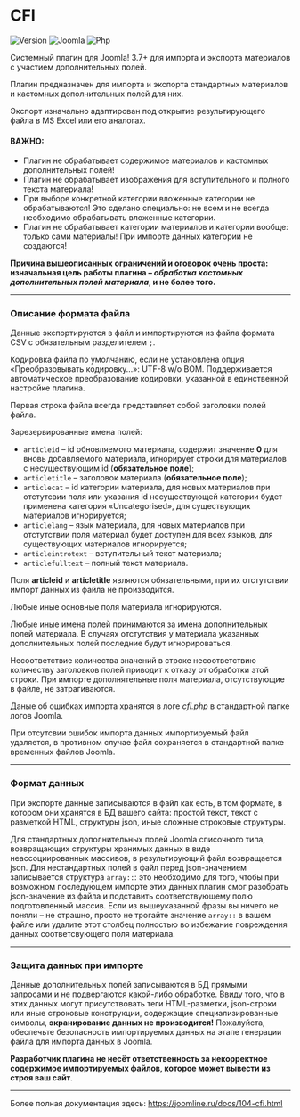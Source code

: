 # CFI

![Version](https://img.shields.io/badge/VERSION-1.0.5-0366d6.svg?style=for-the-badge)
![Joomla](https://img.shields.io/badge/joomla-3.7+-1A3867.svg?style=for-the-badge)
![Php](https://img.shields.io/badge/php-5.6+-8892BF.svg?style=for-the-badge)

Системный плагин для Joomla! 3.7+ для импорта и экспорта материалов с участием дополнительных полей.

Плагин предназначен для импорта и экспорта стандартных материалов и кастомных дополнительных полей для них.

Экспорт изначально адаптирован под открытие результирующего файла в MS Excel или его аналогах.

#### ВАЖНО:

- Плагин не обрабатывает содержимое материалов и кастомных дополнительных полей!
- Плагин не обрабатывает изображения для вступительного и полного текста материала!
- При выборе конкретной категории вложенные категории не обрабатываются! Это сделано специально: не всем и не всегда необходимо обрабатывать вложенные категории.
- Плагин не обрабатывает категории материалов и категории вообще: только сами материалы! При импорте данных категории не создаются!

**Причина вышеописанных ограничений и оговорок очень проста: изначальная цель работы плагина – *обработка кастомных дополнительных полей материала*, и не более того.**

---

### Описание формата файла

Данные экспортируются в файл и импортируются из файла формата CSV с обязательным разделителем `;`.

Кодировка файла по умолчанию, если не установлена опция «Преобразовывать кодировку…»: UTF-8 w/o BOM. Поддерживается автоматическое преобразование кодировки, указанной в единственной настройке плагина.

Первая строка файла всегда представляет собой заголовки полей файла.

Зарезервированные имена полей:

- `articleid` – id обновляемого материала, содержит значение **0** для вновь добавляемого материала, игнорирует строки для материалов с несуществующим id (**обязательное поле**);
- `articletitle` – заголовок материала (**обязательное поле**);
- `articlecat` – id категории материала, для новых материалов при отстутсвии поля или указания id несуществующей категории будет применена категория «Uncategorised», для существующих материалов игнорируется;
- `articlelang` – язык материала, для новых материалов при отстутствии поля материал будет доступен для всех языков, для существующих материалов игнорируется;
- `articleintrotext` – вступительный текст материала;
- `articlefulltext` – полный текст материала.

Поля **articleid** и **articletitle** являются обязательными, при их отстутствии импорт данных из файла не производится.

Любые иные основные поля материала игнорируются.

Любые иные имена полей принимаются за имена дополнительных полей материала. В случаях отстутствия у материала указанных дополнительных полей последние будут игнорироваться.

Несоответствие количества значений в строке несоответствию количеству заголовков полей приводит к отказу от обработки этой строки. При импорте дополнятельные поля материала, отсутствующие в файле, не затрагиваются.

Даные об ошибках импорта хранятся в логе *cfi.php* в стандартной папке логов Joomla.

При отсутсвии ошибок импорта данных импортируемый файл удаляется, в противном случае файл сохраняется в стандартной папке временных файлов Joomla.

---

### Формат данных

При экспорте данные записываются в файл как есть, в том формате, в котором они хранятся в БД вашего сайта: простой текст, текст с разметкой HTML, структуры json, иные сложные строковые структуры.

Для стандартных дополнительных полей Joomla списочного типа, возвращающих структуры хранимых данных в виде неассоциированных массивов, в результирующий файл возвращается json. Для нестандартных полей в файл перед json-значением записывается структура `array::`: это необходимо для того, чтобы при возможном последующем импорте этих данных плагин смог разобрать json-значение из файла и подставить соответствующему полю подготовленный массив. Если из вышеуказанной фразы вы ничего не поняли – не страшно, просто не трогайте значение `array::` в вашем файле или удалите этот столбец полностью во избежание повреждения данных соответсвующего поля материала.

---

### Защита данных при импорте

Данные дополнительных полей записываются в БД прямыми запросами и не подвергаются какой-либо обработке. Ввиду того, что в этих данных могут присутствовать теги HTML-разметки, json-строки или иные строковые конструкции, содержащие специализированные символы, **экранирование данных не производится!** Пожалуйста, обеспечьте безопасность импортируемых данных на этапе генерации файла для импорта данных в Joomla.

**Разработчик плагина не несёт ответственность за некорректное содержимое импортируемых файлов, которое может вывести из строя ваш сайт**.

---

Более полная документация здесь: <https://joomline.ru/docs/104-cfi.html>
